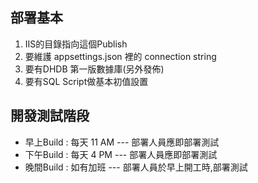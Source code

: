 ## 部署基本
1. IIS的目錄指向這個Publish
2. 要維護 appsettings.json 裡的 connection string
3. 要有DHDB 第一版數據庫(另外發佈)
4. 要有SQL Script做基本初值設置


## 開發測試階段 
- 早上Build : 每天 11 AM  --- 部署人員應即部署測試
- 下午Build : 每天  4 PM  --- 部署人員應即部署測試
- 晚間Build : 如有加班    --- 部署人員於早上開工時,部署測試


